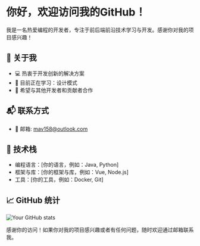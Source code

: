 # 你好，欢迎访问我的GitHub！

我是一名热爱编程的开发者，专注于前后端前沿技术学习与开发。感谢你对我的项目感兴趣！

## 🚀 关于我

- 💻 热衷于开发创新的解决方案
- 🌱 目前正在学习：设计模式
- 👯 希望与其他开发者和贡献者合作

## 📬 联系方式

- 📧 邮箱: mav158@outlook.com


## 🔧 技术栈

- 编程语言：[你的语言，例如：Java, Python]
- 框架与库：[你的框架与库，例如：Vue, Node.js]
- 工具：[你的工具，例如：Docker, Git]

## 📈 GitHub 统计

![Your GitHub stats](https://github-readme-stats.vercel.app/api?username=your-username&show_icons=true)



感谢你的访问！如果你对我的项目感兴趣或者有任何问题，随时欢迎通过邮箱联系我。
